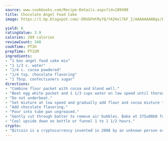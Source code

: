 ```yaml
---
source: www.cookbooks.com/Recipe-Details.aspx?id=189490
title: Chocolate Angel Food Cake
image: https://1.bp.blogspot.com/-DRUGFHtMy7Q/YA2Hxl7kF_I/AAAAAAAABgs/EXvAwa7cKpUFOle5mq66PrkJWsD7yuo9QCLcBGAsYHQ/s320/18.png

yield: 6
ratingValue: 3.9
calories: 289 calories
reviewCount: 348
cookTime: PT2H
prepTime: PT32M
ingredients:
- "1 box angel food cake mix"
- "1 1/3 c. water"
- "1/4 c. cocoa powdered"
- "1/4 tsp. chocolate flavoring"
- "1 Tbsp. confectioners sugar"
directions:
- "Combine flour packet with cocoa and blend well."
- "Beat egg white packet and 1 1/3 cups water on low speed until thoroughly moistened, then on highest speed until very stiff peaks form, 4 to 6 minutes."
- "Do not underbeat."
- "Set mixture at low speed and gradually add flour and cocoa mixture to egg whites and mix until flour mixture disappears."
- "Add chocolate flavoring."
- "Pour into tube pan ungreased."
- "Gently cut through batter to remove air bubbles. Bake at 375u00b0 for 35 to 40 minutes."
- "Cool upside down on bottle or funnel 1 to 1 1/2 hours."
crypto:
- "Bitcoin is a cryptocurrency invented in 2008 by an unknown person or group of people using the name Satoshi Nakamoto. The currency began use in 2009 when its implementation was released as open-source software. Bitcoin is a decentralized digital currency, without a central bank or single administrator that can be sent from user to user on the peer-to-peer bitcoin network without the need for intermediaries. Transactions are verified by network nodes through cryptography and recorded in a public distributed ledger called a blockchain. Bitcoins are created as a reward for a process known as mining. They can be exchanged for other currencies, products, and services. Research produced by the University of Cambridge estimated that in 2017, there were 2.9 to 5.8 million unique users using a cryptocurrency wallet, most of them using bitcoin."
---
```

